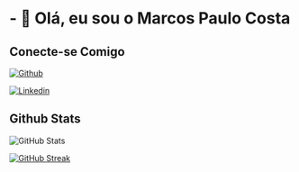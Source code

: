 # - 👋 Olá, eu sou o Marcos Paulo Costa
 

## Conecte-se Comigo
[![Github](https://img.shields.io/badge/Github-000?style=for-the-badge&logo=Github&logoColor=0E76A8)](https://github.com/marcospaulocosta/) 

[![Linkedin](https://img.shields.io/badge/Linkedin-000?style=for-the-badge&logo=Linkedin&logoColor=0E76A8)](https://www.linkedin.com/in/marcos-costa-20891b4a/) 

## Github Stats
![GitHub Stats](https://github-readme-stats.vercel.app/api?username=marcospaulocosta&theme=transparent&bg_color=000&border_color=#4747d1&show_icons=true&icon_color=#4747d1&title_color=fff&text_color=FFF&hide_title=true)

[![GitHub Streak](https://streak-stats.demolab.com/?user=marcospaulocosta&theme=bear&background=000&border=#4747d1&dates=FFF)](https://github.com/marcospaulocosta)